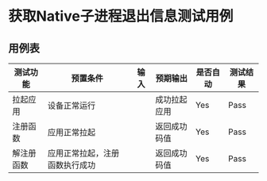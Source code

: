 # 获取Native子进程退出信息测试用例

## 用例表

| 测试功能  | 预置条件            | 输入                        | 预期输出   | 是否自动 | 测试结果 |
|-------|-----------------|---------------------------|--------|------| -------- |
| 拉起应用  | 设备正常运行          |                           | 成功拉起应用 | Yes  | Pass     |
| 注册函数  | 应用正常拉起          |                           | 返回成功码值 | Yes  | Pass     |
| 解注册函数 | 应用正常拉起，注册函数执行成功 |                           | 返回成功码值 | Yes  | Pass     |